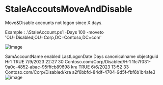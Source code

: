 # StaleAccoutsMoveAndDisable
Move&amp;Disable accounts not logon since X days.

Example : .\StaleAccount.ps1  -Days 100 -moveto 'OU=Disabled,OU=Corp,DC=Contoso,DC=com'

![image](https://github.com/PSGuy-x64/StaleAccoutsMoveAndDisable/assets/130890375/678a8fda-2a9e-4da6-9bd5-96a9b7cb5fc0)


SamAccountName	enabled	LastLogonDate	Days	canonicalname	objectguid
Hr1	TRUE	7/9/2023 22:27	30	Contoso.com/Corp/Disabled/Hr1	1fc7f031-9a0c-4852-abac-95fffcb89698
kra	TRUE	6/6/2023 13:52	33	Contoso.com/Corp/Disabled/kra	a2f6bbfd-84df-4704-9d5f-fbf6b1b4afe3
![image](https://github.com/PSGuy-x64/StaleAccoutsMoveAndDisable/assets/130890375/2c2e1d6c-2a64-41cd-a83b-61558f7388ef)

